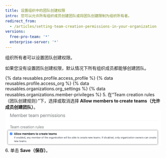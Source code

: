```yaml
---
title: 设置组织中的团队创建权限
intro: 您可以允许所有组织成员创建团队或将团队创建限制为组织所有者。
redirect_from:
  - /articles/setting-team-creation-permissions-in-your-organization
versions:
  free-pro-team: '*'
  enterprise-server: '*'
---
```


组织所有者可以设置团队创建权限。

如果您没有设置团队创建权限，默认情况下所有组织成员都能够创建团队。

{% data reusables.profile.access_profile %}
{% data reusables.profile.access_org %}
{% data reusables.organizations.org_settings %}
{% data reusables.organizations.member-privileges %}
5. 在“Team creation rules（团队创建规则）”下，选择或取消选择 **Allow members to create teams（允许成员创建团队）**。 ![允许成员创建团队的复选框](/assets/images/help/organizations/allow-members-to-create-teams.png)
6. 单击 **Save（保存）**。
